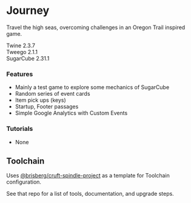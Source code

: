 # Journey

Travel the high seas, overcoming challenges in an Oregon Trail inspired game.

Twine 2.3.7\
Tweego 2.1.1\
SugarCube 2.31.1

### Features

- Mainly a test game to explore some mechanics of SugarCube
- Random series of event cards
- Item pick ups (keys)
- Startup, Footer passages
- Simple Google Analytics with Custom Events

### Tutorials
- None

## Toolchain

Uses [@brisberg/cruft-spindle-project](https://github.com/brisberg/cruft-spindle-project) as a template for Toolchain configuration.

See that repo for a list of tools, documentation, and upgrade steps.
